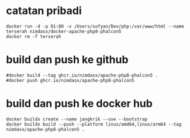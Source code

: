 # catatan pribadi
````
docker run -d -p 81:80 -v /Users/sofyan/Dev/php:/var/www/html --name terserah nimdasx/docker-apache-php8-phalcon5
docker rm -f terserah
````
# build dan push ke github
````
#docker build --tag ghcr.io/nimdasx/apache-php8-phalcon5 .
#docker push ghcr.io/nimdasx/apache-php8-phalcon5
````
# build dan push ke docker hub
````
docker buildx create --name jangkrik --use --bootstrap
docker buildx build --push --platform linux/amd64,linux/arm64 --tag nimdasx/apache-php8-phalcon5 .
````